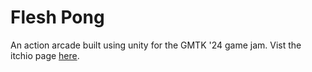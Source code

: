 # Flesh Pong
An action arcade built using unity for the GMTK '24 game jam. Vist the itchio page [here](https://theredwizard21.itch.io/flesh-pong).
